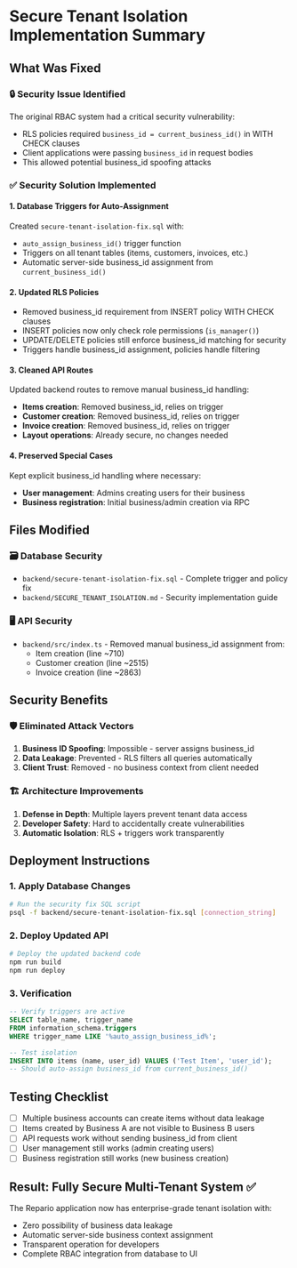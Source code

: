 # Secure Tenant Isolation Implementation Summary

## What Was Fixed

### 🔒 Security Issue Identified
The original RBAC system had a critical security vulnerability:
- RLS policies required `business_id = current_business_id()` in WITH CHECK clauses
- Client applications were passing `business_id` in request bodies
- This allowed potential business_id spoofing attacks

### ✅ Security Solution Implemented

#### 1. Database Triggers for Auto-Assignment
Created `secure-tenant-isolation-fix.sql` with:
- `auto_assign_business_id()` trigger function
- Triggers on all tenant tables (items, customers, invoices, etc.)
- Automatic server-side business_id assignment from `current_business_id()`

#### 2. Updated RLS Policies
- Removed business_id requirement from INSERT policy WITH CHECK clauses
- INSERT policies now only check role permissions (`is_manager()`)
- UPDATE/DELETE policies still enforce business_id matching for security
- Triggers handle business_id assignment, policies handle filtering

#### 3. Cleaned API Routes
Updated backend routes to remove manual business_id handling:
- **Items creation**: Removed business_id, relies on trigger
- **Customer creation**: Removed business_id, relies on trigger  
- **Invoice creation**: Removed business_id, relies on trigger
- **Layout operations**: Already secure, no changes needed

#### 4. Preserved Special Cases
Kept explicit business_id handling where necessary:
- **User management**: Admins creating users for their business
- **Business registration**: Initial business/admin creation via RPC

## Files Modified

### 🗃️ Database Security
- `backend/secure-tenant-isolation-fix.sql` - Complete trigger and policy fix
- `backend/SECURE_TENANT_ISOLATION.md` - Security implementation guide

### 🖥️ API Security  
- `backend/src/index.ts` - Removed manual business_id assignment from:
  - Item creation (line ~710)
  - Customer creation (line ~2515) 
  - Invoice creation (line ~2863)

## Security Benefits

### 🛡️ Eliminated Attack Vectors
1. **Business ID Spoofing**: Impossible - server assigns business_id
2. **Data Leakage**: Prevented - RLS filters all queries automatically
3. **Client Trust**: Removed - no business context from client needed

### 🏗️ Architecture Improvements
1. **Defense in Depth**: Multiple layers prevent tenant data access
2. **Developer Safety**: Hard to accidentally create vulnerabilities
3. **Automatic Isolation**: RLS + triggers work transparently

## Deployment Instructions

### 1. Apply Database Changes
```bash
# Run the security fix SQL script
psql -f backend/secure-tenant-isolation-fix.sql [connection_string]
```

### 2. Deploy Updated API
```bash
# Deploy the updated backend code
npm run build
npm run deploy
```

### 3. Verification
```sql
-- Verify triggers are active
SELECT table_name, trigger_name 
FROM information_schema.triggers 
WHERE trigger_name LIKE '%auto_assign_business_id%';

-- Test isolation
INSERT INTO items (name, user_id) VALUES ('Test Item', 'user_id');
-- Should auto-assign business_id from current_business_id()
```

## Testing Checklist

- [ ] Multiple business accounts can create items without data leakage
- [ ] Items created by Business A are not visible to Business B users  
- [ ] API requests work without sending business_id from client
- [ ] User management still works (admin creating users)
- [ ] Business registration still works (new business creation)

## Result: Fully Secure Multi-Tenant System ✅

The Repario application now has enterprise-grade tenant isolation with:
- Zero possibility of business data leakage
- Automatic server-side business context assignment
- Transparent operation for developers
- Complete RBAC integration from database to UI
